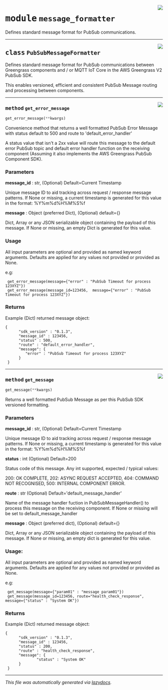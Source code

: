 <!-- markdownlint-disable -->

<a href="../../awsgreengrasspubsubsdk/message_formatter.py#L0"><img align="right" style="float:right;" src="https://img.shields.io/badge/-source-cccccc?style=flat-square"></a>

# <kbd>module</kbd> `message_formatter`
Defines standard message format for PubSub communications.  



---

<a href="../../awsgreengrasspubsubsdk/message_formatter.py#L15"><img align="right" style="float:right;" src="https://img.shields.io/badge/-source-cccccc?style=flat-square"></a>

## <kbd>class</kbd> `PubSubMessageFormatter`
Defines standard message format for PubSub communications between Greengrass  components and / or MQTT IoT Core in the AWS Greengrass V2 PubSub SDK. 

This enables versioned, efficient and consistent PubSub Message routing and  processing between components. 




---

<a href="../../awsgreengrasspubsubsdk/message_formatter.py#L114"><img align="right" style="float:right;" src="https://img.shields.io/badge/-source-cccccc?style=flat-square"></a>

### <kbd>method</kbd> `get_error_message`

```python
get_error_message(**kwargs)
```

Convenience method that returns a well formatted PubSub Error Message  with status default to 500 and route to 'default_error_handler' 

A status value that isn't a 2xx value will route this message to the  default error PubSub topic and default error handler function on the receiving component  (Assuming it also implements the AWS Greengrass PubSub Component SDK). 

### Parameters   

**message_id** : str, (Optional) Default=Current Timestamp   

 Unique message ID to aid tracking across request / response message patterns.   If None or missing, a current timestamp is generated for this value in the format: %Y%m%d%H%M%S%f  

**message** : Object (preferred Dict), (Optional) default={}   

 Dict, Array or any JSON serializable object containing the payload of this message.  If None or missing, an empty Dict is generated for this value.  

### Usage    

All input parameters are optional and provided as named keyword arguments. Defaults are applied for any values not provided or provided as None. 

e.g:   

```
 get_error_message(message={"error" : "PubSub Timeout for process 123XYZ"})
 get_error_message(message_id=123456,  message={"error" : "PubSub Timeout for process 123XYZ"})
 ``` 

### Returns 

Example (Dict) returned message object:   

```
{
      "sdk_version" : "0.1.3",
      "message_id" : 123456,
      "status" : 500,
      "route" : "default_error_handler",
      "message": {
         "error" : "PubSub Timeout for process 123XYZ"
      }
 }
 ``` 





---

<a href="../../awsgreengrasspubsubsdk/message_formatter.py#L26"><img align="right" style="float:right;" src="https://img.shields.io/badge/-source-cccccc?style=flat-square"></a>

### <kbd>method</kbd> `get_message`

```python
get_message(**kwargs)
```

Returns a well formatted PubSub Message as per this PubSub SDK versioned formatting. 

### Parameters   

**message_id** : str, (Optional) Default=Current Timestamp   

 Unique message ID to aid tracking across request / response message patterns.   If None or missing, a current timestamp is generated for this value in the format: %Y%m%d%H%M%S%f  

**status** : int (Optional) Default=200   

 Status code of this message. Any int supported, expected / typical values:    

 200: OK COMPLETE, 202: ASYNC REQUEST ACCEPTED, 404: COMMAND NOT RECOGNISED, 500: INTERNAL COMPONENT ERROR.  

**route** : str (Optional) Default='default_message_handler'   

 Name of the message handler fuction in PubSubMessageHandler() to process this message on the receiving component.  If None or missing will be set to default_message_handler  

**message** : Object (preferred dict), (Optional) default={}   

 Dict, Array or any JSON serializable object containing the payload of this message.  If None or missing, an empty dict is generated for this value.  

### Usage: 

All input parameters are optional and provided as named keyword arguments. Defaults are applied for any values not provided or provided as None. 

e.g:   

```
 get_message(message={"param01" : "message param01"})
 get_message(message_id=123456, route="health_check_response",  message={"status" : "System OK"})
 ``` 

### Returns 

Example (Dict) returned message object:    

```
{
      "sdk_version" : "0.1.3",
      "message_id" : 123456,
      "status" : 200,
      "route" : "health_check_response",
      "message": {
              "status" : "System OK"
      }
 }
 ``` 








---

_This file was automatically generated via [lazydocs](https://github.com/ml-tooling/lazydocs)._
